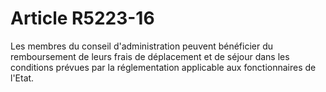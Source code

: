 # Article R5223-16

  
Les membres du conseil d'administration peuvent bénéficier du remboursement de leurs frais de déplacement et de séjour dans les conditions prévues par la réglementation applicable aux fonctionnaires de l'Etat.